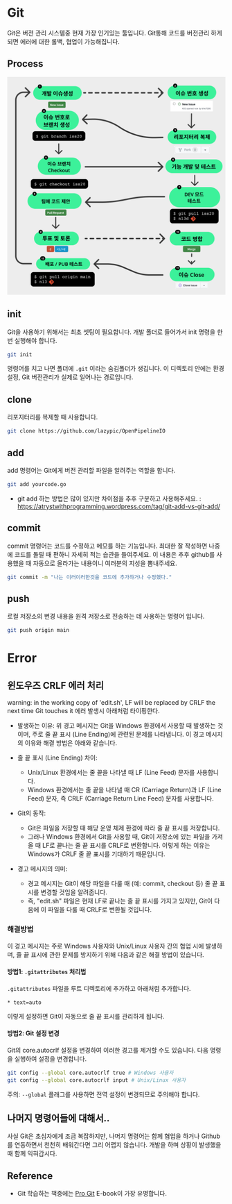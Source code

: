 # Git

Git은 버전 관리 시스템중 현재 가장 인기있는 툴입니다.
Git통해 코드를 버전관리 하게되면 에러에 대한 롤백, 협업이 가능해집니다.


## Process

![process](../figures/github_process_with_nuke.png)


## init

Git을 사용하기 위해서는 최초 셋팅이 필요합니다.
개발 폴더로 들어가서 init 명령을 한번 실행해야 합니다.

```bash
git init
```

명령어를 치고 나면 폴더에 `.git` 이라는 숨김폴더가 생깁니다.
이 디렉토리 안에는 환경설정, Git 버전관리가 실제로 일어나는 경로입니다.

## clone

리포지터리를 복제할 때 사용합니다.

```bash
git clone https://github.com/lazypic/OpenPipelineIO
```

## add

add 명령어는 Git에게 버전 관리할 파일을 알려주는 역할을 합니다.

```bash
git add yourcode.go
```

- git add 하는 방법은 많이 있지만 차이점을 추후 구분하고 사용해주세요. : https://atrystwithprogramming.wordpress.com/tag/git-add-vs-git-add/

## commit

commit 명령어는 코드를 수정하고 메모를 하는 기능입니다.
최대한 잘 작성하면 나중에 코드를 돌릴 때 편하니 자세히 적는 습관을 들여주세요.
이 내용은 추후 github를 사용했을 때 자동으로 올라가는 내용이니 여러분의 지성을 뽐내주세요.

```bash
git commit -m "나는 이러이러한것을 코드에 추가하거나 수정했다."
```

## push

로컬 저장소의 변경 내용을 원격 저장소로 전송하는 데 사용하는 명령어 입니다.

```bash
git push origin main
```

# Error


## 윈도우즈 CRLF 에러 처리

warning: in the working copy of 'edit.sh', LF will be replaced by CRLF the next time Git touches it 에러 발생시 아래처럼 타이핑한다.

- 발생하는 이유: 위 경고 메시지는 Git을 Windows 환경에서 사용할 때 발생하는 것이며, 주로 줄 끝 표시 (Line Ending)에 관련된 문제를 나타냅니다. 이 경고 메시지의 이유와 해결 방법은 아래와 같습니다.

- 줄 끝 표시 (Line Ending) 차이:
  - Unix/Linux 환경에서는 줄 끝을 나타낼 때 LF (Line Feed) 문자를 사용합니다.
  - Windows 환경에서는 줄 끝을 나타낼 때 CR (Carriage Return)과 LF (Line Feed) 문자, 즉 CRLF (Carriage Return Line Feed) 문자를 사용합니다.

- Git의 동작:
  - Git은 파일을 저장할 때 해당 운영 체제 환경에 따라 줄 끝 표시를 저장합니다.
  - 그러나 Windows 환경에서 Git을 사용할 때, Git이 저장소에 있는 파일을 가져올 때 LF로 끝나는 줄 끝 표시를 CRLF로 변환합니다. 이렇게 하는 이유는 Windows가 CRLF 줄 끝 표시를 기대하기 때문입니다.
- 경고 메시지의 의미:
  - 경고 메시지는 Git이 해당 파일을 다룰 때 (예: commit, checkout 등) 줄 끝 표시를 변경할 것임을 알려줍니다.
  - 즉, "edit.sh" 파일은 현재 LF로 끝나는 줄 끝 표시를 가지고 있지만, Git이 다음에 이 파일을 다룰 때 CRLF로 변환될 것입니다.

### 해결방법

이 경고 메시지는 주로 Windows 사용자와 Unix/Linux 사용자 간의 협업 시에 발생하며, 줄 끝 표시에 관한 문제를 방지하기 위해 다음과 같은 해결 방법이 있습니다.

#### 방법1: `.gitattributes` 처리법

`.gitattributes` 파일을 루트 디렉토리에 추가하고 아래처럼 추가합니다.

```
* text=auto
```

이렇게 설정하면 Git이 자동으로 줄 끝 표시를 관리하게 됩니다.

#### 방법2: Git 설정 변경

Git의 core.autocrlf 설정을 변경하여 이러한 경고를 제거할 수도 있습니다. 다음 명령을 실행하여 설정을 변경합니다.

```bash
git config --global core.autocrlf true # Windows 사용자
git config --global core.autocrlf input # Unix/Linux 사용자
```

주의: `--global` 플래그를 사용하면 전역 설정이 변경되므로 주의해야 합니다.

## 나머지 명령어들에 대해서..

사실 Git은 초심자에게 조금 복잡하지만,
나머지 명령어는 함께 협업을 하거나 Github를 연동하면서 천천히 배워간다면 그리 어렵지 않습니다.
개발을 하며 상황이 발생했을 때 함께 익혀갑시다.

## Reference

- Git 학습하는 책중에는 [Pro Git](https://progit2.s3.amazonaws.com/ko/2015-07-08-5c390/progit-ko.582.pdf) E-book이 가장 유명합니다.
